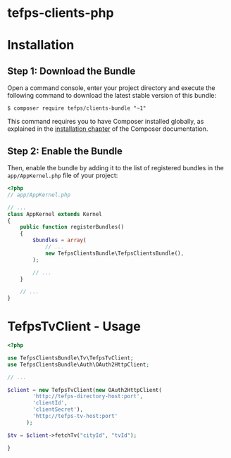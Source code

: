 # tefps-clients-php

Installation
============

Step 1: Download the Bundle
---------------------------

Open a command console, enter your project directory and execute the
following command to download the latest stable version of this bundle:

```console
$ composer require tefps/clients-bundle "~1"
```

This command requires you to have Composer installed globally, as explained
in the [installation chapter](https://getcomposer.org/doc/00-intro.md)
of the Composer documentation.

Step 2: Enable the Bundle
-------------------------

Then, enable the bundle by adding it to the list of registered bundles
in the `app/AppKernel.php` file of your project:

```php
<?php
// app/AppKernel.php

// ...
class AppKernel extends Kernel
{
    public function registerBundles()
    {
        $bundles = array(
            // ...
            new TefpsClientsBundle\TefpsClientsBundle(),
        );

        // ...
    }

    // ...
}
```


TefpsTvClient - Usage
=====================

```php
<?php

use TefpsClientsBundle\Tv\TefpsTvClient;
use TefpsClientsBundle\Auth\OAuth2HttpClient;

// ...

$client = new TefpsTvClient(new OAuth2HttpClient(
        'http://tefps-directory-host:port',
        'clientId',
        'clientSecret'),
        'http://tefps-tv-host:port'
      );

$tv = $client->fetchTv("cityId", "tvId");

}
```
